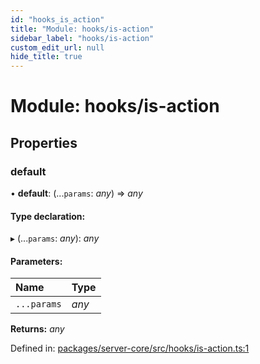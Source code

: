 ```yaml
---
id: "hooks_is_action"
title: "Module: hooks/is-action"
sidebar_label: "hooks/is-action"
custom_edit_url: null
hide_title: true
---
```


# Module: hooks/is-action

## Properties

### default

• **default**: (...`params`: *any*) => *any*

#### Type declaration:

▸ (...`params`: *any*): *any*

#### Parameters:

Name | Type |
:------ | :------ |
`...params` | *any* |

**Returns:** *any*

Defined in: [packages/server-core/src/hooks/is-action.ts:1](https://github.com/xr3ngine/xr3ngine/blob/65dfcf39a/packages/server-core/src/hooks/is-action.ts#L1)
